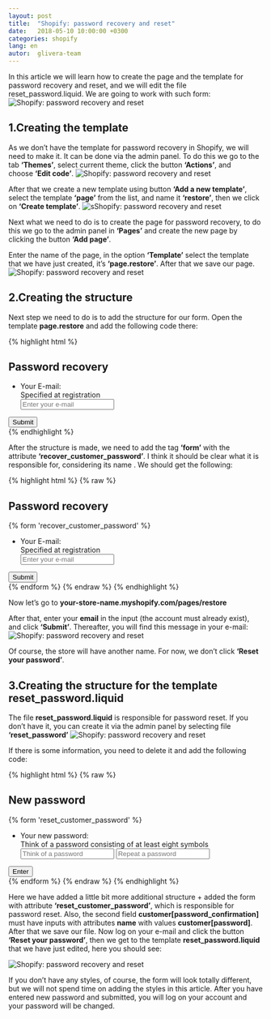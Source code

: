 ```yaml
---
layout: post
title:  "Shopify: password recovery and reset"
date:   2018-05-10 10:00:00 +0300
categories: shopify
lang: en
autor:  glivera-team
---
```



In this article we will learn how to create the page and the template for password recovery and reset, and we will edit the file <br>reset_password.liquid</b>. We are going to work with such form:
<img alt="Shopify: password recovery and reset" src="../../../../i/restore-password-1.eng.jpg">


## 1.Creating the template 
As we don’t have the template for password recovery in Shopify, we will need to make it. It can be done via the admin panel. To do this we go to the tab <b>‘Themes’</b>, select current theme, click the button <b>‘Actions’</b>, and choose <b>‘Edit code’</b>.
<img alt="Shopify: password recovery and reset" src="../../../../i/restore-password-2.jpg">


After that we create a new template using button <b>‘Add a new template’</b>, select the template <b>‘page’</b> from the list, and name it <b>‘restore’</b>, then we click on <b>‘Create template’</b>.
<img alt="sShopify: password recovery and reset" src="../../../../i/restore-password-3.jpg">


Next what we need to do is to create the page for password recovery, to do this we go to the admin panel in <b>‘Pages’</b> and create the new page by clicking the button <b>‘Add page’</b>.

Enter the name of the page, in the option <b>‘Template’</b> select the template that we have just created, it’s <b>‘page.restore’</b>. After that we save our page.
<img alt="Shopify: password recovery and reset" src="../../../../i/restore-password-4.eng.jpg">


## 2.Creating the structure
Next step we need to do is to add the structure for our form. Open the template <b>page.restore</b> and add the following code there: 

{% highlight html %}
<h2 class="title_h2">Password recovery</h2>
<div class="form_wrap">
	<ul class="input_list">
		<li class="input_item">
			<div class="input_left">
				<label for="user_email" class="input_label">Your E-mail:</label>
				<div class="input_descr">Specified at registration</div>
			</div>
			<div class="input_right">
				<input id="user_email" type="email" placeholder="Enter your e-mail" name="email" class="form_field default_mod">
			</div>
		</li>
	</ul>
	<div class="btn_wrap">
		<button type="submit" class="btn">Submit</button>
	</div>
</div>
{% endhighlight %}

After the structure is made, we need to add the tag <b>‘form’</b> with the attribute <b>‘recover_customer_password’</b>. I think it should be clear what it is responsible for, considering its name . We should get the following: 

{% highlight html %}
{% raw %}
<h2 class="title_h2">Password recovery</h2>
{% form 'recover_customer_password' %}
	<div class="form_wrap">
		<ul class="input_list">
			<li class="input_item">
				<div class="input_left">
					<label for="user_email" class="input_label">Your E-mail:</label>
					<div class="input_descr">Specified at registration</div>
				</div>
				<div class="input_right">
					<input id="user_email" type="email" placeholder="Enter your e-mail" name="email" class="form_field default_mod">
				</div>
			</li>
		</ul>
		<div class="btn_wrap">
			<button type="submit" class="btn">Submit</button>
		</div>
	</div>
{% endform %}
{% endraw %}
{% endhighlight %}

Now let’s go to <b>your-store-name.myshopify.com/pages/restore</b>

After that, enter your <b>email</b> in the input (the account must already exist), and click <b>‘Submit’</b>. Thereafter, you will find this message in your e-mail: 
<img alt="Shopify: password recovery and reset" src="../../../../i/restore-password-5.jpg">


Of course, the store will have another name. For now, we don’t click <b>‘Reset your password’</b>.

## 3.Creating the structure for the template reset_password.liquid
The file <b>reset_password.liquid</b> is responsible for password reset. If you don’t have it, you can create it via the admin panel by selecting file <b>‘reset_password’</b>
<img alt="Shopify: password recovery and reset" src="../../../../i/restore-password-6.jpg">

If there is some information, you need to delete it and add the following code:

{% highlight html %}
{% raw %}
<h2 class="title_h2">New password</h2>
{% form 'reset_customer_password' %}
	<div class="form_wrap">
		<ul class="input_list">
			<li class="input_item">
				<div class="input_left">
					<label for="user_email" class="input_label">Your new password:</label>
					<div class="input_descr">Think of a password consisting of at least eight symbols</div>
				</div>
				<div class="input_right">
					<input id="user_pass" type="password" placeholder="Think of a password" name="customer[password]" class="form_field default_mod">
					<input type="password" placeholder="Repeat a password" name="customer[password_confirmation]" class="form_field default_mod">
				</div>
			</li>
		</ul>
		<div class="btn_wrap">
			<button type="submit" class="btn">Enter</button>
		</div>
	</div>
{% endform %}
{% endraw %}
{% endhighlight %}

Here we have added a little bit more additional structure + added the form with attribute <b>‘reset_customer_password’</b>, which is responsible for password reset. Also, the second field <b>customer[password_confirmation]</b> must have inputs with attributes <b>name</b> with values <b>customer[password]</b>. After that we save our file. Now log on your e-mail and click the button <b>‘Reset your password’</b>, then we get to the template <b>reset_password.liquid</b> that we have just edited, here you should see: 

<img alt="Shopify: password recovery and reset" src="../../../../i/restore-password-7.eng.jpg">


If you don’t have any styles, of course, the form will look totally different, but we will not spend time on adding the styles in this article. After you have entered new password and submitted, you will log on your account and your password will be changed. 
